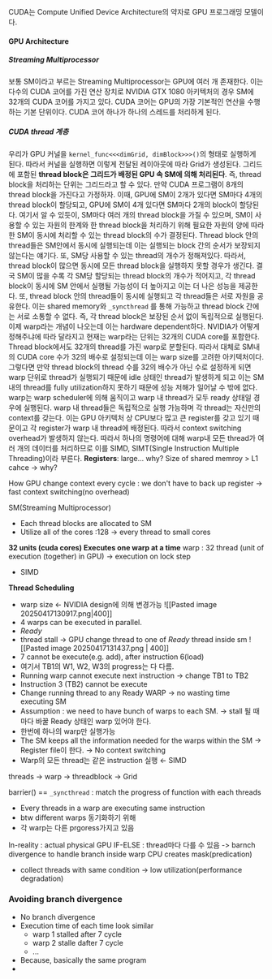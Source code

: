 CUDA는 Compute Unified Device Architecture의 약자로 GPU 프로그래밍 모델이다. 

#### GPU Architecture
##### Streaming Multiprocessor
보통 SM이라고 부르는 Streaming Multiprocessor는 GPU에 여러 개 존재한다. 이는 다수의 CUDA 코어를 가진 연산 장치로 NVIDIA GTX 1080 아키텍처의 경우 SM에 32개의 CUDA 코어를 가지고 있다.
CUDA 코어는 GPU의 가장 기본적인 연산을 수행하는 기본 단위이다. CUDA 코어 하나가 하나의 스레드를 처리하게 된다.
##### CUDA thread 계층
우리가 GPU 커널을 `kernel_func<<<dimGrid, dimBlock>>>()`의 형태로 실행하게 된다. 따라서 커널을 실행하면 이렇게 전달된 레이아웃에 따라 Grid가 생성된다. 
그리드에 포함된 **thread block은 그리드가 배정된 GPU 속 SM에 의해 처리된다**. 즉, thread block을 처리하는 단위는 그리드라고 할 수 있다. 만약 CUDA 프로그램이 8개의 thread block을 가진다고 가정하자. 이때,  GPU에 SM이 2개가 있다면 SM마다 4개의 thread block이 할당되고, GPU에 SM이 4개 있다면 SM마다 2개의 block이 할당된다. 여기서 알 수 있듯이, SM마다 여러 개의 thread block을 가질 수 있으며, SM이 사용할 수 있는 자원의 한계와 한 thread block을 처리하기 위해 필요한 자원의 양에 따라 한 SM이 동시에 처리할 수 있는 thread block의 수가 결정된다. 
Thread block 안의 thread들은 SM안에서 동시에 실행되는데 이는 실행되는 block 간의 순서가 보장되지 않는다는 얘기다. 또, SM당 사용할 수 있는 thread의 개수가 정해져있다. 따라서, thread block이 많으면 동시에 모든 thread block을 실행하지 못할 경우가 생긴다. 결국 SM이 많을 수록 각 SM당 할당되는 thread block의 개수가 적어지고, 각 thread block이 동시에 SM 안에서 실행될 가능성이 더 높아지고 이는 더 나은 성능을 제공한다.
또, thread block 안의 thread들이 동시에 실행되고 각 thread들은 서로 자원을 공유한다. 이는 shared memory와 `_syncthread` 를 통해 가능하고 thread block 간에는 서로 소통할 수 없다. 즉, 각 thread block은 보장된 순서 없이 독립적으로 실행된다.
이제 warp라는 개념이 나오는데 이는 hardware dependent하다. NVIDIA가 어떻게 정해주냐에 따라 달라지고 현재는 warp라는 단위는 32개의 CUDA core를 포함한다. Thread block에서도 32개의 thread를 가진 warp로 분할된다. 따라서 대체로 SM내의 CUDA core 수가 32의 배수로 설정되는데 이는 warp size를 고려한 아키텍처이다. 그렇다면 만약 thread block의 thread 수를 32의 배수가 아닌 수로 설정하게 되면 warp 단위로 thread가 실행되기 때문에 idle 상태인 thread가 발생하게 되고 이는 SM내의 thread를 fully utilization하지 못하기 때문에 성능 저해가 일어날 수 밖에 없다.
warp는 warp scheduler에 의해 움직이고 warp 내 thread가 모두 ready 상태일 경우에 실행된다. warp 내 thread들은 독립적으로 실행 가능하며 각 thread는 자신만의 context를 갖는다. 이는 GPU 아키텍처 상 CPU보다 많고 큰 register를 갖고 있기 때문이고  각 register가 warp 내 thread에 배정된다. 따라서 context switching overhead가 발생하지 않는다. 따라서 하나의 명령어에 대해 warp내 모든 thread가 여러 개의 데이터를 처리하므로 이를 SIMD, SIMT(Single Instruction Multiple Threading)이라 부른다.
**Registers**: large... why?
Size of shared memroy > L1 cahce -> why?

How GPU change context every cycle
: we don't have to back up register -> fast context switching(no overhead)


SM(Streaming Multiprocessor)
- Each thread blocks are allocated to SM
- Utilize all of the cores :128 -> every thread to small cores

**32 units (cuda cores) Executes one warp at a time**
warp : 32 thread (unit of execution (together) in GPU) -> execution on lock step
- SIMD

**Thread Scheduling**
- warp size <- NVIDIA design에 의해 변경가능
![[Pasted image 20250417130917.png|400]]
- 4 warps can be executed in parallel.
- *Ready*
- thread stall -> GPU change thread to one of *Ready* thread inside sm
![[Pasted image 20250417131437.png | 400]]
- 7 cannot be execute(e.g. add), after instruction 6(load)
- 여기서 TB1의 W1, W2, W3의 progress는 다 다름.
- Running warp cannot execute next instruction -> change TB1 to TB2
- Instruction 3 (TB2) cannot be execute
- Change running thread to any Ready WARP
-> no wasting time executing SM
- Assumption : we need to have bunch of warps to each SM. $\rightarrow$ stall 될 때마다 바꿀 Ready 상태인 warp 있어야 한다.
- 한번에 하나의 warp만 실행가능
- The SM keeps all the information needed for the warps within the SM -> Register file이 한다.
	$\rightarrow$ No context switching
- Warp의 모든 thread는 같은 instruction 실행 $\leftarrow$ SIMD

threads -> warp -> threadblock -> Grid

barrier() == `_syncthread` : match the progress of function with each threads
- Every threads in a warp are executing same instruction
- btw different warps 동기화하기 위해
- 각 warp는 다른 prgoress가지고 있음

In-reality : actual physical GPU
IF-ELSE : thread마다 다를 수 있음 -> barnch divergence to handle branch inside warp
CPU creates mask(predication)
- collect threads with same condition -> low utilization(performance degradation)

### Avoiding branch divergence
- No branch divergence
- Execution time of each time look similar
	- warp 1 stalled after 7 cycle
	- warp 2 stalle dafter 7 cycle
	- ...
- Because, basically the same program
- 